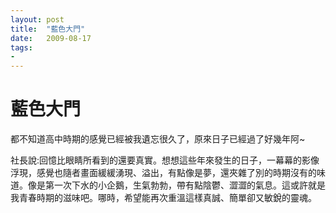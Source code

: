 ```yaml
---
layout: post
title:  "藍色大門"
date:   2009-08-17
tags:
-
---
```

# 藍色大門

都不知道高中時期的感覺已經被我遺忘很久了，原來日子已經過了好幾年阿~

社長說:回憶比眼睛所看到的還要真實。想想這些年來發生的日子，一幕幕的影像浮現，感覺也隨者畫面緩緩湧現、溢出，有點像是夢，還夾雜了別的時期沒有的味道。像是第一次下水的小企鵝，生氣勃勃，帶有點陰鬱、澀澀的氣息。這或許就是我青春時期的滋味吧。哪時，希望能再次重溫這樣真誠、簡單卻又敏銳的靈魂。